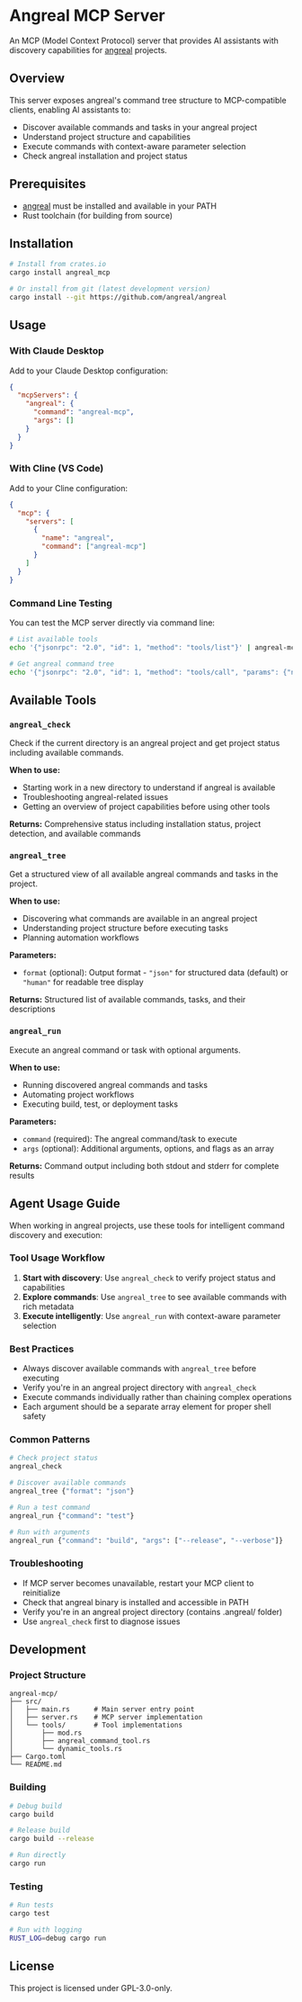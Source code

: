 # Angreal MCP Server

An MCP (Model Context Protocol) server that provides AI assistants with discovery capabilities for [angreal](https://github.com/angreal/angreal) projects.

## Overview

This server exposes angreal's command tree structure to MCP-compatible clients, enabling AI assistants to:
- Discover available commands and tasks in your angreal project
- Understand project structure and capabilities
- Execute commands with context-aware parameter selection
- Check angreal installation and project status

## Prerequisites

- [angreal](https://github.com/angreal/angreal) must be installed and available in your PATH
- Rust toolchain (for building from source)

## Installation

```bash
# Install from crates.io
cargo install angreal_mcp

# Or install from git (latest development version)
cargo install --git https://github.com/angreal/angreal
```

## Usage

### With Claude Desktop

Add to your Claude Desktop configuration:

```json
{
  "mcpServers": {
    "angreal": {
      "command": "angreal-mcp",
      "args": []
    }
  }
}
```

### With Cline (VS Code)

Add to your Cline configuration:

```json
{
  "mcp": {
    "servers": [
      {
        "name": "angreal",
        "command": ["angreal-mcp"]
      }
    ]
  }
}
```

### Command Line Testing

You can test the MCP server directly via command line:

```bash
# List available tools
echo '{"jsonrpc": "2.0", "id": 1, "method": "tools/list"}' | angreal-mcp

# Get angreal command tree
echo '{"jsonrpc": "2.0", "id": 1, "method": "tools/call", "params": {"name": "angreal_tree", "arguments": {"format": "json"}}}' | angreal-mcp
```

## Available Tools

### `angreal_check`
Check if the current directory is an angreal project and get project status including available commands.

**When to use:**
- Starting work in a new directory to understand if angreal is available
- Troubleshooting angreal-related issues
- Getting an overview of project capabilities before using other tools

**Returns:**
Comprehensive status including installation status, project detection, and available commands

### `angreal_tree`
Get a structured view of all available angreal commands and tasks in the project.

**When to use:**
- Discovering what commands are available in an angreal project
- Understanding project structure before executing tasks
- Planning automation workflows

**Parameters:**
- `format` (optional): Output format - `"json"` for structured data (default) or `"human"` for readable tree display

**Returns:**
Structured list of available commands, tasks, and their descriptions

### `angreal_run`
Execute an angreal command or task with optional arguments.

**When to use:**
- Running discovered angreal commands and tasks
- Automating project workflows
- Executing build, test, or deployment tasks

**Parameters:**
- `command` (required): The angreal command/task to execute
- `args` (optional): Additional arguments, options, and flags as an array

**Returns:**
Command output including both stdout and stderr for complete results

## Agent Usage Guide

When working in angreal projects, use these tools for intelligent command discovery and execution:

### Tool Usage Workflow
1. **Start with discovery**: Use `angreal_check` to verify project status and capabilities
2. **Explore commands**: Use `angreal_tree` to see available commands with rich metadata
3. **Execute intelligently**: Use `angreal_run` with context-aware parameter selection

### Best Practices
- Always discover available commands with `angreal_tree` before executing
- Verify you're in an angreal project directory with `angreal_check`
- Execute commands individually rather than chaining complex operations
- Each argument should be a separate array element for proper shell safety

### Common Patterns
```bash
# Check project status
angreal_check

# Discover available commands
angreal_tree {"format": "json"}

# Run a test command
angreal_run {"command": "test"}

# Run with arguments
angreal_run {"command": "build", "args": ["--release", "--verbose"]}
```

### Troubleshooting
- If MCP server becomes unavailable, restart your MCP client to reinitialize
- Check that angreal binary is installed and accessible in PATH
- Verify you're in an angreal project directory (contains .angreal/ folder)
- Use `angreal_check` first to diagnose issues

## Development

### Project Structure

```
angreal-mcp/
├── src/
│   ├── main.rs      # Main server entry point
│   ├── server.rs    # MCP server implementation
│   └── tools/       # Tool implementations
│       ├── mod.rs
│       ├── angreal_command_tool.rs
│       └── dynamic_tools.rs
├── Cargo.toml
└── README.md
```

### Building

```bash
# Debug build
cargo build

# Release build
cargo build --release

# Run directly
cargo run
```

### Testing

```bash
# Run tests
cargo test

# Run with logging
RUST_LOG=debug cargo run
```

## License

This project is licensed under GPL-3.0-only.
